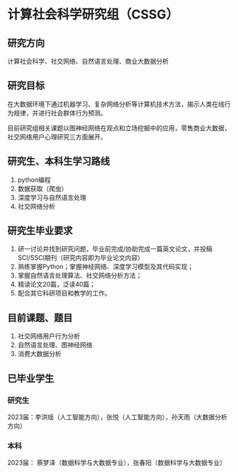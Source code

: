 # 计算社会科学研究组（CSSG）

## 研究方向

计算社会科学、社交网络、自然语言处理、商业大数据分析

## 研究目标

在大数据环境下通过机器学习、复杂网络分析等计算机技术方法，揭示人类在线行为规律，并进行社会群体行为预测。

目前研究组相关课题以图神经网络在观点和立场挖掘中的应用，零售商业大数据，社交网络用户心理研究三方面展开。

## 研究生、本科生学习路线

1. python编程
2. 数据获取（爬虫）
4. 深度学习与自然语言处理
5. 社交网络分析

## 研究生毕业要求
1. 研一讨论并找到研究问题，毕业前完成/协助完成一篇英文论文，并投稿SCI/SSCI期刊（研究内容即为毕业论文内容）
2. 熟练掌握Python；掌握神经网络、深度学习模型及其代码实现；
4. 掌握自然语言处理算法、社交网络分析方法；
5. 精读论文20篇，泛读40篇；
6. 配合其它科研项目和教学的工作。

## 目前课题、题目
1. 社交网络用户行为分析
2. 自然语言处理、图神经网络
3. 消费大数据分析


## 已毕业学生

### 研究生

2023届：李洪瑶（人工智能方向），张悦（人工智能方向），孙天雨（大数据分析方向）


###  本科

2023届： 蔡梦泽（数据科学与大数据专业），张春阳（数据科学与大数据专业）


